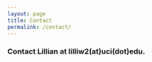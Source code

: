 ```yaml
---
layout: page
title: Contact
permalink: /contact/
---
```


<h3>Contact Lillian at lilliw2(at)uci(dot)edu.</h3>

